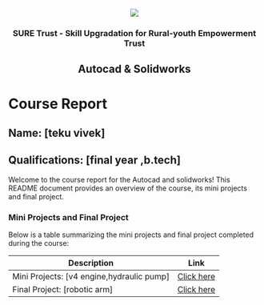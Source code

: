 <!-- PROJECT LOGO -->
<br />

<div align="center">
   <img src='https://user-images.githubusercontent.com/73131499/166115643-d3187f47-d38f-41b2-ae42-5ecbbc60de14.png' />


<h3 align="center">SURE Trust - Skill Upgradation for Rural-youth Empowerment Trust</h3>
  <h2> Autocad & Solidworks </h2>
</div>

# Course Report

## Name: [teku vivek]

## Qualifications: [final year ,b.tech]

Welcome to the course report for the Autocad and solidworks! This README document provides an overview of the course, its mini projects and final project.

### Mini Projects and Final Project

Below is a table summarizing the mini projects and final project completed during the course:

| Description                               | Link                                    |
|-------------------------------------------|-----------------------------------------|
| Mini Projects: [v4 engine,hydraulic pump]     | [Click here](https://github.com/sure-trust/G7_Autocad/tree/main/Mini%20Projects/Vivek)                         |
| Final Project: [robotic arm]     | [Click here](https://github.com/sure-trust/G7_Autocad/tree/main/Final%20Project/Vivek)                         |
